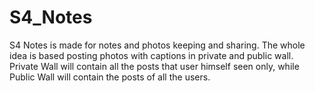 # S4_Notes
S4 Notes is made for notes and photos keeping and sharing. The whole idea is based posting photos with captions in private and public wall. Private Wall will contain all the posts that user himself seen only, while Public Wall will contain the posts of all the users. 
